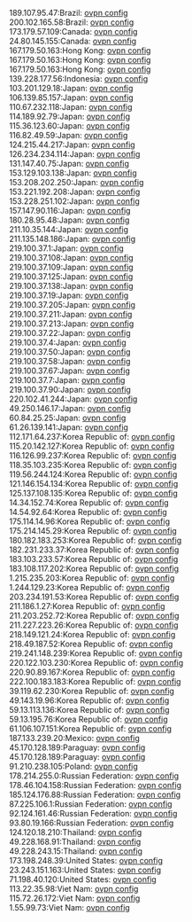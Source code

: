 189.107.95.47:Brazil: [ovpn config](vpn/189_107_95_47.ovpn)  
200.102.165.58:Brazil: [ovpn config](vpn/200_102_165_58.ovpn)  
173.179.57.109:Canada: [ovpn config](vpn/173_179_57_109.ovpn)  
24.80.145.155:Canada: [ovpn config](vpn/24_80_145_155.ovpn)  
167.179.50.163:Hong Kong: [ovpn config](vpn/167_179_50_163.ovpn)  
167.179.50.163:Hong Kong: [ovpn config](vpn/167_179_50_163.ovpn)  
167.179.50.163:Hong Kong: [ovpn config](vpn/167_179_50_163.ovpn)  
139.228.177.56:Indonesia: [ovpn config](vpn/139_228_177_56.ovpn)  
103.201.129.18:Japan: [ovpn config](vpn/103_201_129_18.ovpn)  
106.139.85.157:Japan: [ovpn config](vpn/106_139_85_157.ovpn)  
110.67.232.118:Japan: [ovpn config](vpn/110_67_232_118.ovpn)  
114.189.92.79:Japan: [ovpn config](vpn/114_189_92_79.ovpn)  
115.36.123.60:Japan: [ovpn config](vpn/115_36_123_60.ovpn)  
116.82.49.59:Japan: [ovpn config](vpn/116_82_49_59.ovpn)  
124.215.44.217:Japan: [ovpn config](vpn/124_215_44_217.ovpn)  
126.234.234.114:Japan: [ovpn config](vpn/126_234_234_114.ovpn)  
131.147.40.75:Japan: [ovpn config](vpn/131_147_40_75.ovpn)  
153.129.103.138:Japan: [ovpn config](vpn/153_129_103_138.ovpn)  
153.208.202.250:Japan: [ovpn config](vpn/153_208_202_250.ovpn)  
153.221.192.208:Japan: [ovpn config](vpn/153_221_192_208.ovpn)  
153.228.251.102:Japan: [ovpn config](vpn/153_228_251_102.ovpn)  
157.147.90.116:Japan: [ovpn config](vpn/157_147_90_116.ovpn)  
180.28.95.48:Japan: [ovpn config](vpn/180_28_95_48.ovpn)  
211.10.35.144:Japan: [ovpn config](vpn/211_10_35_144.ovpn)  
211.135.148.186:Japan: [ovpn config](vpn/211_135_148_186.ovpn)  
219.100.37.1:Japan: [ovpn config](vpn/219_100_37_1.ovpn)  
219.100.37.108:Japan: [ovpn config](vpn/219_100_37_108.ovpn)  
219.100.37.109:Japan: [ovpn config](vpn/219_100_37_109.ovpn)  
219.100.37.125:Japan: [ovpn config](vpn/219_100_37_125.ovpn)  
219.100.37.138:Japan: [ovpn config](vpn/219_100_37_138.ovpn)  
219.100.37.19:Japan: [ovpn config](vpn/219_100_37_19.ovpn)  
219.100.37.205:Japan: [ovpn config](vpn/219_100_37_205.ovpn)  
219.100.37.211:Japan: [ovpn config](vpn/219_100_37_211.ovpn)  
219.100.37.213:Japan: [ovpn config](vpn/219_100_37_213.ovpn)  
219.100.37.22:Japan: [ovpn config](vpn/219_100_37_22.ovpn)  
219.100.37.4:Japan: [ovpn config](vpn/219_100_37_4.ovpn)  
219.100.37.50:Japan: [ovpn config](vpn/219_100_37_50.ovpn)  
219.100.37.58:Japan: [ovpn config](vpn/219_100_37_58.ovpn)  
219.100.37.67:Japan: [ovpn config](vpn/219_100_37_67.ovpn)  
219.100.37.7:Japan: [ovpn config](vpn/219_100_37_7.ovpn)  
219.100.37.90:Japan: [ovpn config](vpn/219_100_37_90.ovpn)  
220.102.41.244:Japan: [ovpn config](vpn/220_102_41_244.ovpn)  
49.250.146.17:Japan: [ovpn config](vpn/49_250_146_17.ovpn)  
60.84.25.25:Japan: [ovpn config](vpn/60_84_25_25.ovpn)  
61.26.139.141:Japan: [ovpn config](vpn/61_26_139_141.ovpn)  
112.171.64.237:Korea Republic of: [ovpn config](vpn/112_171_64_237.ovpn)  
115.20.142.127:Korea Republic of: [ovpn config](vpn/115_20_142_127.ovpn)  
116.126.99.237:Korea Republic of: [ovpn config](vpn/116_126_99_237.ovpn)  
118.35.103.235:Korea Republic of: [ovpn config](vpn/118_35_103_235.ovpn)  
119.56.244.124:Korea Republic of: [ovpn config](vpn/119_56_244_124.ovpn)  
121.146.154.134:Korea Republic of: [ovpn config](vpn/121_146_154_134.ovpn)  
125.137.108.135:Korea Republic of: [ovpn config](vpn/125_137_108_135.ovpn)  
14.34.152.74:Korea Republic of: [ovpn config](vpn/14_34_152_74.ovpn)  
14.54.92.64:Korea Republic of: [ovpn config](vpn/14_54_92_64.ovpn)  
175.114.14.96:Korea Republic of: [ovpn config](vpn/175_114_14_96.ovpn)  
175.214.145.29:Korea Republic of: [ovpn config](vpn/175_214_145_29.ovpn)  
180.182.183.253:Korea Republic of: [ovpn config](vpn/180_182_183_253.ovpn)  
182.231.233.37:Korea Republic of: [ovpn config](vpn/182_231_233_37.ovpn)  
183.103.233.57:Korea Republic of: [ovpn config](vpn/183_103_233_57.ovpn)  
183.108.117.202:Korea Republic of: [ovpn config](vpn/183_108_117_202.ovpn)  
1.215.235.203:Korea Republic of: [ovpn config](vpn/1_215_235_203.ovpn)  
1.244.129.23:Korea Republic of: [ovpn config](vpn/1_244_129_23.ovpn)  
203.234.191.53:Korea Republic of: [ovpn config](vpn/203_234_191_53.ovpn)  
211.186.1.27:Korea Republic of: [ovpn config](vpn/211_186_1_27.ovpn)  
211.203.252.72:Korea Republic of: [ovpn config](vpn/211_203_252_72.ovpn)  
211.227.223.26:Korea Republic of: [ovpn config](vpn/211_227_223_26.ovpn)  
218.149.121.24:Korea Republic of: [ovpn config](vpn/218_149_121_24.ovpn)  
218.49.187.52:Korea Republic of: [ovpn config](vpn/218_49_187_52.ovpn)  
219.241.148.239:Korea Republic of: [ovpn config](vpn/219_241_148_239.ovpn)  
220.122.103.230:Korea Republic of: [ovpn config](vpn/220_122_103_230.ovpn)  
220.90.89.167:Korea Republic of: [ovpn config](vpn/220_90_89_167.ovpn)  
222.100.183.183:Korea Republic of: [ovpn config](vpn/222_100_183_183.ovpn)  
39.119.62.230:Korea Republic of: [ovpn config](vpn/39_119_62_230.ovpn)  
49.143.19.96:Korea Republic of: [ovpn config](vpn/49_143_19_96.ovpn)  
59.13.113.136:Korea Republic of: [ovpn config](vpn/59_13_113_136.ovpn)  
59.13.195.76:Korea Republic of: [ovpn config](vpn/59_13_195_76.ovpn)  
61.106.107.151:Korea Republic of: [ovpn config](vpn/61_106_107_151.ovpn)  
187.133.239.20:Mexico: [ovpn config](vpn/187_133_239_20.ovpn)  
45.170.128.189:Paraguay: [ovpn config](vpn/45_170_128_189.ovpn)  
45.170.128.189:Paraguay: [ovpn config](vpn/45_170_128_189.ovpn)  
91.210.238.105:Poland: [ovpn config](vpn/91_210_238_105.ovpn)  
178.214.255.0:Russian Federation: [ovpn config](vpn/178_214_255_0.ovpn)  
178.46.104.158:Russian Federation: [ovpn config](vpn/178_46_104_158.ovpn)  
185.124.176.88:Russian Federation: [ovpn config](vpn/185_124_176_88.ovpn)  
87.225.106.1:Russian Federation: [ovpn config](vpn/87_225_106_1.ovpn)  
92.124.161.46:Russian Federation: [ovpn config](vpn/92_124_161_46.ovpn)  
93.80.19.166:Russian Federation: [ovpn config](vpn/93_80_19_166.ovpn)  
124.120.18.210:Thailand: [ovpn config](vpn/124_120_18_210.ovpn)  
49.228.168.91:Thailand: [ovpn config](vpn/49_228_168_91.ovpn)  
49.228.243.15:Thailand: [ovpn config](vpn/49_228_243_15.ovpn)  
173.198.248.39:United States: [ovpn config](vpn/173_198_248_39.ovpn)  
23.243.151.163:United States: [ovpn config](vpn/23_243_151_163.ovpn)  
71.198.40.120:United States: [ovpn config](vpn/71_198_40_120.ovpn)  
113.22.35.98:Viet Nam: [ovpn config](vpn/113_22_35_98.ovpn)  
115.72.26.172:Viet Nam: [ovpn config](vpn/115_72_26_172.ovpn)  
1.55.99.73:Viet Nam: [ovpn config](vpn/1_55_99_73.ovpn)  
